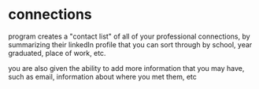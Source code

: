 # connections
program creates a "contact list" of all of your professional connections, by summarizing their linkedIn profile 
that you can sort through by school, year graduated, place of work, etc.

you are also given the ability to add more information that you may have, such as email, information about where you met them, etc


